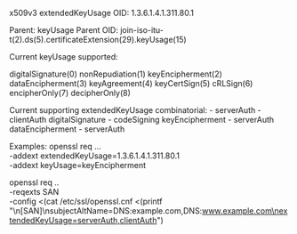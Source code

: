 
x509v3 extendedKeyUsage
OID: 1.3.6.1.4.1.311.80.1

Parent: keyUsage
Parent OID: join-iso-itu-t(2).ds(5).certificateExtension(29).keyUsage(15)

Current keyUsage supported:

   digitalSignature(0)
   nonRepudiation(1)
   keyEncipherment(2)
   dataEncipherment(3)
   keyAgreement(4)
   keyCertSign(5)
   cRLSign(6)
   encipherOnly(7)
   decipherOnly(8)


Current supporting extendedKeyUsage combinatorial:
    - serverAuth
    - clientAuth
  digitalSignature
    - codeSigning
  keyEncipherment
    - serverAuth
  dataEncipherment
    - serverAuth


Examples:
  openssl req ... \
    -addext extendedKeyUsage=1.3.6.1.4.1.311.80.1 \
    -addext keyUsage=keyEncipherment

  openssl req .. \
    -reqexts SAN \
    -config <(cat /etc/ssl/openssl.cnf <(printf "\n[SAN]\nsubjectAltName=DNS:example.com,DNS:www.example.com\nextendedKeyUsage=serverAuth,clientAuth")
